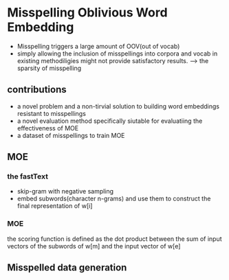 # Misspelling Oblivious Word Embedding

- Misspelling triggers a large amount of OOV(out of vocab)
- simply allowing the inclusion of misspellings into corpora and vocab in existing methodiligies might not provide satisfactory results. --> the sparsity of misspelling



## contributions

+ a novel problem and a non-tirvial solution to building word embeddings resistant to misspellings
+ a novel evaluation method specifically siutable for evaluatiing the effectiveness of MOE
+ a dataset of misspellings to train MOE



## MOE

### the fastText

+ skip-gram with negative sampling
+ embed subwords(character n-grams) and use them to construct the final representation of w[i]

### MOE

the scoring function is defined as the dot product between the sum of input vectors of the subwords of w[m] and the input vector of w[e]



## Misspelled data generation

